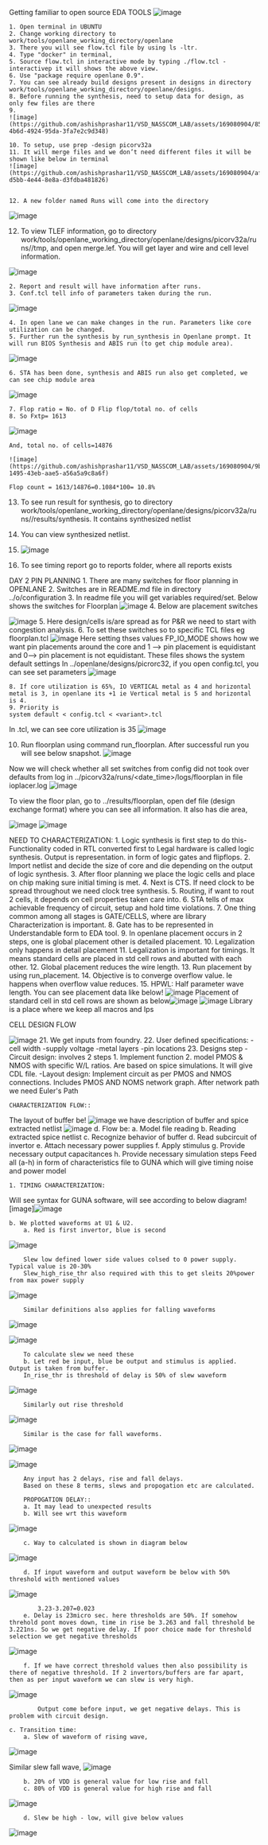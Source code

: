 Getting familiar to open source EDA TOOLS
![image](https://github.com/ashishprashar11/VSD_NASSCOM_LAB/assets/169080904/43011131-5ea9-4c11-8c77-625ed9b754b2)


	1. Open terminal in UBUNTU
	2. Change working directory to work/tools/openlane_working_directory/openlane
	3. There you will see flow.tcl file by using ls -ltr.
	4. Type "docker" in terminal,
	5. Source flow.tcl in interactive mode by typing ./flow.tcl -interactivep it will shows the above view.
	6. Use "package require openlane 0.9".
	7. You can see already build designs present in designs in directory work/tools/openlane_working_directory/openlane/designs.
	8. Before running the synthesis, need to setup data for design, as only few files are there 
	9. 
	![image](https://github.com/ashishprashar11/VSD_NASSCOM_LAB/assets/169080904/854bba13-4b6d-4924-95da-3fa7e2c9d348)

	10. To setup, use prep -design picorv32a
	11. It will merge files and we don’t need different files it will be shown like below in terminal 
	![image](https://github.com/ashishprashar11/VSD_NASSCOM_LAB/assets/169080904/afa94ca4-d5bb-4e44-8e8a-d3fdba481826)

	
	12. A new folder named Runs will come into the directory
![image](https://github.com/ashishprashar11/VSD_NASSCOM_LAB/assets/169080904/3a391d8f-858d-493b-85a4-e6376aaeffc0)

12. To view TLEF information, go to directory  work/tools/openlane_working_directory/openlane/designs/picorv32a/runs/<date>/tmp,  and open merge.lef. You will get layer and wire and cell level information.
	
![image](https://github.com/ashishprashar11/VSD_NASSCOM_LAB/assets/169080904/9e6f90cb-23d7-4d5d-8f40-3d5eb955fde9)


	2. Report and result will have information after runs.
	3. Conf.tcl tell info of parameters taken during the run.
![image](https://github.com/ashishprashar11/VSD_NASSCOM_LAB/assets/169080904/647cb2b5-2e53-45b7-b506-c4df13b8f22b)

	4. In open lane we can make changes in the run. Parameters like core utilization can be changed.
	5. Further run the synthesis by run_synthesis in Openlane prompt. It will run BIOS Synthesis and ABIS run (to get chip module area).
![image](https://github.com/ashishprashar11/VSD_NASSCOM_LAB/assets/169080904/fba2e462-5dea-4f0a-91fb-bf6d787f0372)

	6. STA has been done, synthesis and ABIS run also get completed, we can see chip module area
![image](https://github.com/ashishprashar11/VSD_NASSCOM_LAB/assets/169080904/da9d65e6-a293-4eec-92ee-7be2e23446d7)


	7. Flop ratio = No. of D Flip flop/total no. of cells
	8. So Fxtp= 1613
![image](https://github.com/ashishprashar11/VSD_NASSCOM_LAB/assets/169080904/35dc213c-27b9-45c6-a1d2-2d7f60c17f1b)

	And, total no. of cells=14876 

	![image](https://github.com/ashishprashar11/VSD_NASSCOM_LAB/assets/169080904/9b38e088-1495-43eb-aae5-a56a5a9c8a6f)

	Flop count = 1613/14876=0.1084*100= 10.8%
	
13. To see run result for synthesis, go to directory  work/tools/openlane_working_directory/openlane/designs/picorv32a/runs/<date>/results/synthesis. It contains synthesized netlist
14. You can view synthesized netlist.
15. ![image](https://github.com/ashishprashar11/VSD_NASSCOM_LAB/assets/169080904/1ab84956-bb32-4b9d-833b-7bb33d964b4e)



16. To see timing report go to reports folder, where all reports exists



DAY 2
PIN PLANNING
	1. There are many switches for floor planning in OPENLANE
	2. Switches are in README.md file in directory ../o/configuration
3. In readme file you will get variables required/set. Below shows the switches for Floorplan
![image](https://github.com/ashishprashar11/VSD_NASSCOM_LAB/assets/169080904/0b312735-8a63-41fd-95ff-e8559a35272f)
4. 
Below are placement switches 

![image](https://github.com/ashishprashar11/VSD_NASSCOM_LAB/assets/169080904/95b5a573-fe91-4c39-a476-b16294dc0a5d)
	5. Here design/cells is/are spread as for P&R we need to start with congestion analysis. 
6. To set these switches so to specific TCL files eg floorplan.tcl
![image](https://github.com/ashishprashar11/VSD_NASSCOM_LAB/assets/169080904/c0097eaf-c3d6-4fe1-8254-78fd20fc417a)
Here setting thses values
FP_IO_MODE shows how we want pin placements around the core and 1 --> pin placement is equidistant and 0--> pin placement is not equidistant.
These files shows the system default settings
In  ../openlane/designs/picrorc32, if you open config.tcl, you can see set parameters
![image](https://github.com/ashishprashar11/VSD_NASSCOM_LAB/assets/169080904/32652fd3-1d16-4395-8796-d98905985623)

	8. If core utilization is 65%, IO VERTICAL metal as 4 and horizontal metal is 3, in openlane its +1 ie Vertical metal is 5 and horizontal is 4.
	9. Priority is 
	system default < config.tcl < <variant>.tcl 
In <variant>.tcl, we can see core utilization is 35
![image](https://github.com/ashishprashar11/VSD_NASSCOM_LAB/assets/169080904/6829ecf3-e03b-4dfb-854b-155a736cdd0b)

10.  Run floorplan using command run_floorplan. After successful run you will see below snapshot.
![image](https://github.com/ashishprashar11/VSD_NASSCOM_LAB/assets/169080904/ba0908d1-18fd-4ec5-abe0-4fc048f28768)

Now we will check whether all set switches from config did not took over defaults from log in ../picorv32a/runs/<date_time>/logs/floorplan in file ioplacer.log
![image](https://github.com/ashishprashar11/VSD_NASSCOM_LAB/assets/169080904/3ae3900d-7693-4df4-9465-e74cb83aa1a2)

To view the floor plan, go to ../results/floorplan, open def file (design exchange format) where you can see all information. It also has die area,

![image](https://github.com/ashishprashar11/VSD_NASSCOM_LAB/assets/169080904/bbd847e2-57e4-4ae1-9b12-a2eb8fe04055)
![image](https://github.com/ashishprashar11/VSD_NASSCOM_LAB/assets/169080904/8990525d-66f6-499b-aa61-f22a61f75fd1)


NEED TO CHARACTERIZATION:
	1. Logic synthesis is first step to do this-Functionality coded in RTL converted first to Legal hardware is called logic synthesis. Output is representation. in form of logic gates and flipflops.
	2. Import netlist and decide the size of core and die depending on the output of logic synthesis.
	3. After floor planning we place the logic cells and place on chip making sure initial timing is met.
	4. Next is CTS. If need clock to be spread throughout we need clock tree synthesis.
	5. Routing, if want to rout 2 cells, it depends on cell properties taken care into.
	6. STA tells of max achievable frequency of circuit, setup and hold time violations.
	7. One thing common among all stages is GATE/CELLS, where are library Characterization is important. 
	8. Gate has to be represented in Understandable form to EDA tool.
	9. In openlane placement occurs in 2 steps, one is global placement other is detailed placement.
	10. Legalization only happens in detail placement
	11. Legalization is important for timings. It means standard cells are placed in std cell rows and abutted with each other. 
	12. Global placement reduces the wire length.
	13. Run placement by using run_placement.
	14. Objective is to converge overflow value. Ie happens when overflow value reduces.
	15. HPWL: Half parameter wave length.
You can see placement data like below!
![image](https://github.com/ashishprashar11/VSD_NASSCOM_LAB/assets/169080904/2d5f99ff-2fe0-44ee-93ac-31724435b7a9)
Placement of standard cell in std cell rows are shown as below![image](https://github.com/ashishprashar11/VSD_NASSCOM_LAB/assets/169080904/56ed4972-be2d-4f52-93bf-2cf7a85e2ab7)
![image](https://github.com/ashishprashar11/VSD_NASSCOM_LAB/assets/169080904/90756745-dc90-4438-aa99-7a0e005e45a1)
Library is a place where we keep all macros and Ips


CELL DESIGN FLOW

![image](https://github.com/ashishprashar11/VSD_NASSCOM_LAB/assets/169080904/61aff43e-3296-4b1d-a42e-bb0e9b44f6aa)
	21. We get inputs from foundry.
	22. User defined specifications:
	-cell width
	-supply voltage
	-metal layers
	-pin locations
	23. Designs step
	-Circuit design: involves 2 steps 1. Implement function 2. model PMOS & NMOS with specific W/L ratios. Are based on spice simulations. It will give CDL file.
-Layout design: Implement circuit as per PMOS and NMOS connections. Includes PMOS AND NOMS network graph. After network path we need Euler's Path 

	CHARACTERIZATION FLOW:: 
The layout of buffer be!
![image](https://github.com/ashishprashar11/VSD_NASSCOM_LAB/assets/169080904/a89b102d-8b9c-4af1-8195-195956ad7715)
 we have description of buffer and spice extracted netlist 
 ![image](https://github.com/ashishprashar11/VSD_NASSCOM_LAB/assets/169080904/4a610763-de32-49cc-86cd-5b27c05e7f90)
	d. Flow be:
		a. Model file reading
		b. Reading extracted spice netlist
		c. Recognize behavior of buffer
		d. Read subcircuit of invertor
		e. Attach necessary power supplies
		f. Apply stimulus 
		g. Provide necessary output capacitances
		h. Provide necessary simulation steps
Feed all (a-h) in form of characteristics file to GUNA which will give timing noise and power model

	1. TIMING CHARACTERIZATION:
Will see syntax for GUNA software, will see according to below diagram![image]![image](https://github.com/ashishprashar11/VSD_NASSCOM_LAB/assets/169080904/09f0ba2b-e2af-4bc2-a1d3-8175d90b5141)

	b. We plotted waveforms at U1 & U2.
		a. Red is first invertor, blue is second
  ![image](https://github.com/ashishprashar11/VSD_NASSCOM_LAB/assets/169080904/99521c73-099c-48e2-8bac-973c56a3ca1b)

		
		Slew low defined lower side values colsed to 0 power supply. Typical value is 20-30%
		Slew_high_rise_thr also required with this to get sleits 20%power from max power supply

![image](https://github.com/ashishprashar11/VSD_NASSCOM_LAB/assets/169080904/7182a304-a07f-4d8b-84fe-286c975093ca)


	
		Similar definitions also applies for falling waveforms
		
![image](https://github.com/ashishprashar11/VSD_NASSCOM_LAB/assets/169080904/ec2b4f3d-5ce5-4415-941c-97a280520e7f)

	
![image](https://github.com/ashishprashar11/VSD_NASSCOM_LAB/assets/169080904/eb124827-6203-4c36-883f-d10a8e2bce94)

		
		To calculate slew we need these
		b. Let red be input, blue be output and stimulus is applied. Output is taken from buffer.
		In_rise_thr is threshold of delay is 50% of slew waveform 
![image](https://github.com/ashishprashar11/VSD_NASSCOM_LAB/assets/169080904/1b91d1da-2afc-4bea-9b9c-77dd0ece5d71)
		
		Similarly out rise threshold 
	
![image](https://github.com/ashishprashar11/VSD_NASSCOM_LAB/assets/169080904/26cc40bb-6a35-4176-b9ae-69d176351d11)

		Similar is the case for fall waveforms.
![image](https://github.com/ashishprashar11/VSD_NASSCOM_LAB/assets/169080904/151c5161-a285-48ad-9ad0-2867694f8f18)
		
![image](https://github.com/ashishprashar11/VSD_NASSCOM_LAB/assets/169080904/1820623a-4816-4d15-8cea-1480e24388dc)

		

		
		Any input has 2 delays, rise and fall delays.
		Based on these 8 terms, slews and propogation etc are calculated.
		
		PROPOGATION DELAY::
		a. It may lead to unexpected results
		b. Will see wrt this waveform 
			
![image](https://github.com/ashishprashar11/VSD_NASSCOM_LAB/assets/169080904/db81d9c3-4189-454d-b68d-6bd5a1dd894e)

			
		c. Way to calculated is shown in diagram below
![image](https://github.com/ashishprashar11/VSD_NASSCOM_LAB/assets/169080904/786d4316-fd50-4b3d-a4cd-3f8549e3ff08)
			
			

		d. If input waveform and output waveform be below with 50% threshold with mentioned values
![image](https://github.com/ashishprashar11/VSD_NASSCOM_LAB/assets/169080904/bbc5f13c-25f8-4fc8-b374-cbf7185b74af)
			

			3.23-3.207=0.023  
		e. Delay is 23micro sec. here thresholds are 50%. If somehow threhold pont moves down, time in rise be 3.263 and fall threshold be 3.221ns. So we get negative delay. If poor choice made for threshold selection we get negative thresholds
			
![image](https://github.com/ashishprashar11/VSD_NASSCOM_LAB/assets/169080904/a26567ab-0b3b-43e2-b3f4-554d159c9ba9)

			
		f. If we have correct threshold values then also possibility is there of negative threshold. If 2 invertors/buffers are far apart, then as per input waveform we can slew is very high.
![image](https://github.com/ashishprashar11/VSD_NASSCOM_LAB/assets/169080904/94f2bf4f-ea40-4411-a2e1-e0388f77b3f5)
			
			Output come before input, we get negative delays. This is problem with circuit design.
			
	c. Transition time:
		a. Slew of waveform of rising wave, 
![image](https://github.com/ashishprashar11/VSD_NASSCOM_LAB/assets/169080904/a6a27779-3457-46bd-90ca-0f05e493c48e)
		

Similar slew fall wave, 
		![image](https://github.com/ashishprashar11/VSD_NASSCOM_LAB/assets/169080904/0f0da18a-cfa9-44ba-9b43-de545b8269ff)

		b. 20% of VDD is general value for low rise and fall
		c. 80% of VDD is general value for high rise and fall
![image](https://github.com/ashishprashar11/VSD_NASSCOM_LAB/assets/169080904/601cb343-8a24-474d-9efc-d9cac8badcb1)
			

		d. Slew be high - low, will give below values
![image](https://github.com/ashishprashar11/VSD_NASSCOM_LAB/assets/169080904/444f1da4-ca0a-40fb-9d60-afe7904d92c5)
			
